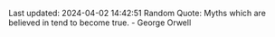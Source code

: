 Last updated: 2024-04-02 14:42:51
Random Quote: Myths which are believed in tend to become true. - George Orwell